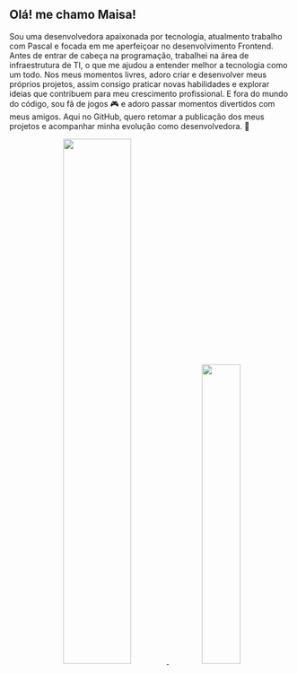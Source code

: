 ## Olá! me chamo Maisa!
Sou uma desenvolvedora apaixonada por tecnologia, atualmento trabalho com Pascal e focada em me aperfeiçoar no desenvolvimento Frontend.
Antes de entrar de cabeça na programação, trabalhei na área de infraestrutura de TI, o que me ajudou a entender melhor a tecnologia como um todo.
Nos meus momentos livres, adoro criar e desenvolver meus próprios projetos, assim consigo praticar novas habilidades e explorar ideias que contribuem para meu crescimento profissional.
E fora do mundo do código, sou fã de jogos 🎮 e adoro passar momentos divertidos com meus amigos.
Aqui no GitHub, quero retomar a publicação dos meus projetos e acompanhar minha evolução como desenvolvedora. 🚀

<div align="center">
  <a href="https://github.com/MaisaSilvac">
  <img  width="49%" src="https://github-readme-stats.vercel.app/api?username=MaisaSilvac&show_icons=true&theme=dracula&include_all_commits=true&count_private=true"/>
  <img  width="37%" src="https://github-readme-stats.vercel.app/api/top-langs/?username=MaisaSilvac&layout=compact&langs_count=7&theme=dracula"/>
</div>
  


